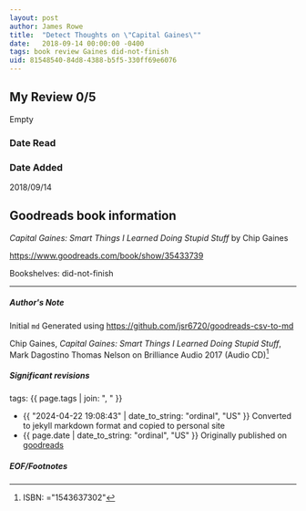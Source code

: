 ```yaml
---
layout: post
author: James Rowe
title:  "Detect Thoughts on \"Capital Gaines\""
date:   2018-09-14 00:00:00 -0400
tags: book review Gaines did-not-finish
uid: 81548540-84d8-4388-b5f5-330ff69e6076
---
```


<!-- highly dependent on how you personally use jekyll templates, and how you want this to show up -->
<!-- escape any jekyll keys with double brackets -->

## My Review 0/5

Empty

### Date Read


### Date Added
2018/09/14

## Goodreads book information

*Capital Gaines: Smart Things I Learned Doing Stupid Stuff* by Chip Gaines

https://www.goodreads.com/book/show/35433739

Bookshelves: did-not-finish

---

##### Author's Note

Initial `md` Generated using https://github.com/jsr6720/goodreads-csv-to-md

Chip Gaines, *Capital Gaines: Smart Things I Learned Doing Stupid Stuff*, Mark Dagostino Thomas Nelson on Brilliance Audio 2017 (Audio CD)[^1]

##### Significant revisions

tags: {{ page.tags | join: ", " }} <!-- todo move this somewhere -->

- {{ "2024-04-22 19:08:43" | date_to_string: "ordinal", "US" }} Converted to jekyll markdown format and copied to personal site
- {{ page.date | date_to_string: "ordinal", "US" }} Originally published on [goodreads](https://www.goodreads.com)

##### EOF/Footnotes

[^1]: ISBN: ="1543637302"